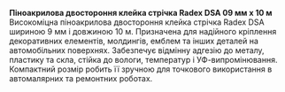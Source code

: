 **Піноакрилова двостороння клейка стрічка Radex DSA 09 мм х 10 м**  
Високоміцна піноакрилова двостороння клейка стрічка Radex DSA шириною 9 мм і довжиною 10 м. Призначена для надійного кріплення декоративних елементів, молдингів, емблем та інших деталей на автомобільних поверхнях. Забезпечує відмінну адгезію до металу, пластику та скла, стійка до вологи, температур і УФ-випромінювання. Компактний розмір робить її зручною для точкового використання в автомалярних та ремонтних роботах.